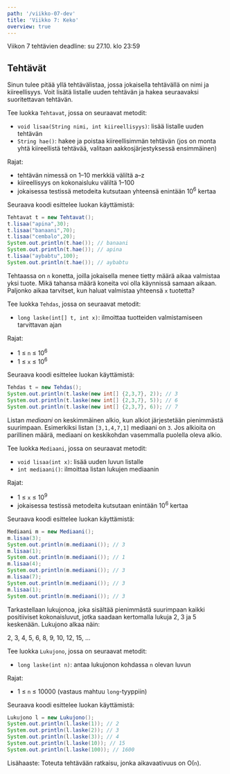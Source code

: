 ```yaml
---
path: '/viikko-07-dev'
title: 'Viikko 7: Keko'
overview: true
---
```


Viikon 7 tehtävien deadline: su 27.10. klo 23:59

## Tehtävät

<quiz id="9a7a1b4f-7b03-4bb0-8ff1-cc3425763cc3"></quiz>

<programming-exercise name='2. Tehtävälista' tmcname='viikko07-Viikko07Tehtava2'>

Sinun tulee pitää yllä tehtävälistaa,
jossa jokaisella tehtävällä on nimi ja kiireellisyys.
Voit lisätä listalle uuden tehtävän ja hakea
seuraavaksi suoritettavan tehtävän.

Tee luokka `Tehtavat`, jossa on seuraavat metodit:

* `void lisaa(String nimi, int kiireellisyys)`: lisää listalle uuden tehtävän
* `String hae()`: hakee ja poistaa kiireellisimmän tehtävän
(jos on monta yhtä kiireellistä tehtävää, valitaan aakkosjärjestyksessä ensimmäinen)

Rajat:

- tehtävän nimessä on 1–10 merkkiä väliltä a–z
- kiireellisyys on kokonaisluku väliltä 1–100
- jokaisessa testissä metodeita kutsutaan yhteensä enintään 10<sup>6</sup> kertaa

Seuraava koodi esittelee luokan käyttämistä:

```java
Tehtavat t = new Tehtavat();
t.lisaa("apina",30);
t.lisaa("banaani",70);
t.lisaa("cembalo",20);
System.out.println(t.hae()); // banaani
System.out.println(t.hae()); // apina
t.lisaa("aybabtu",100);
System.out.println(t.hae()); // aybabtu
```

</programming-exercise>

<programming-exercise name='3. Tehdas' tmcname='viikko07-Viikko07Tehtava3'>

Tehtaassa on `n` konetta,
joilla jokaisella menee tietty määrä aikaa valmistaa yksi tuote.
Mikä tahansa määrä koneita voi olla käynnissä samaan aikaan.
Paljonko aikaa tarvitset,
kun haluat valmistaa yhteensä `x` tuotetta?

Tee luokka `Tehdas`, jossa on seuraavat metodit:

* `long laske(int[] t, int x)`: ilmoittaa tuotteiden valmistamiseen
tarvittavan ajan

Rajat:

- 1 &le; `n` &le; 10<sup>6</sup>
- 1 &le; `x` &le; 10<sup>6</sup>

Seuraava koodi esittelee luokan käyttämistä:

```java
Tehdas t = new Tehdas();
System.out.println(t.laske(new int[] {2,3,7}, 2)); // 3
System.out.println(t.laske(new int[] {2,3,7}, 5)); // 6
System.out.println(t.laske(new int[] {2,3,7}, 6)); // 7
```

</programming-exercise>

<programming-exercise name='4. Mediaani' tmcname='viikko07-Viikko07Tehtava4'>

Listan _mediaani_ on keskimmäinen alkio,
kun alkiot järjestetään pienimmästä suurimpaan.
Esimerkiksi listan `[3,1,4,7,1]` mediaani on `3`.
Jos alkioita on parillinen määrä, mediaani on
keskikohdan vasemmalla puolella oleva alkio.

Tee luokka `Mediaani`, jossa on seuraavat metodit:

* `void lisaa(int x)`: lisää uuden luvun listalle
* `int mediaani()`: ilmoittaa listan lukujen mediaanin

Rajat:

- 1 &le; `x` &le; 10<sup>9</sup>
- jokaisessa testissä metodeita kutsutaan enintään 10<sup>6</sup> kertaa

Seuraava koodi esittelee luokan käyttämistä:

```java
Mediaani m = new Mediaani();
m.lisaa(3);
System.out.println(m.mediaani()); // 3
m.lisaa(1);
System.out.println(m.mediaani()); // 1
m.lisaa(4);
System.out.println(m.mediaani()); // 3
m.lisaa(7);
System.out.println(m.mediaani()); // 3
m.lisaa(1);
System.out.println(m.mediaani()); // 3
```

</programming-exercise>

<programming-exercise name='5. Lukujono' tmcname='viikko07-Viikko07Tehtava5'>

Tarkastellaan lukujonoa, joka sisältää pienimmästä suurimpaan
kaikki positiiviset kokonaisluvut,
jotka saadaan kertomalla lukuja 2, 3 ja 5 keskenään.
Lukujono alkaa näin:

2, 3, 4, 5, 6, 8, 9, 10, 12, 15, ...

Tee luokka `Lukujono`, jossa on seuraavat metodit:

* `long laske(int n)`: antaa lukujonon kohdassa `n` olevan luvun

Rajat:

- 1 &le; `n` &le; 10000 (vastaus mahtuu `long`-tyyppiin)

Seuraava koodi esittelee luokan käyttämistä:

```java
Lukujono l = new Lukujono();
System.out.println(l.laske(1)); // 2
System.out.println(l.laske(2)); // 3
System.out.println(l.laske(3)); // 4
System.out.println(l.laske(10)); // 15
System.out.println(l.laske(100)); // 1600
```

Lisähaaste: Toteuta tehtävään ratkaisu,
jonka aikavaativuus on O(`n`).

</programming-exercise>

<quiz id="9e665052-7e23-4690-a9f8-d1639c881584"></quiz>
